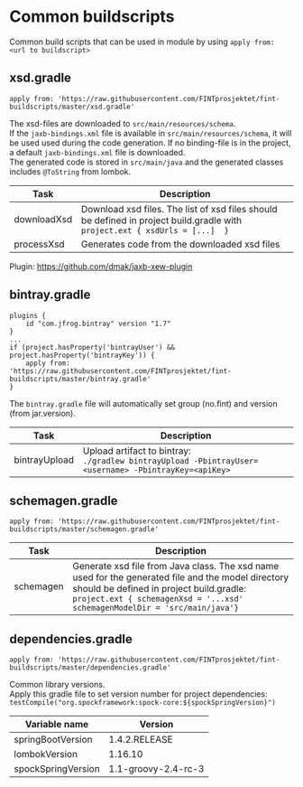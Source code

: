 # Common buildscripts

Common build scripts that can be used in module by using `apply from: <url to buildscript>`

## xsd.gradle

`apply from: 'https://raw.githubusercontent.com/FINTprosjektet/fint-buildscripts/master/xsd.gradle'`  

The xsd-files are downloaded to `src/main/resources/schema`.  
If the `jaxb-bindings.xml` file is available in `src/main/resources/schema`, it will be used used during the code generation. If no binding-file is in the project, a default `jaxb-bindings.xml` file is downloaded.  
The generated code is stored in `src/main/java` and the generated classes includes `@ToString` from lombok.

| Task | Description |
|------|-------------|
| downloadXsd | Download xsd files. The list of xsd files should be defined in project build.gradle with `project.ext { xsdUrls = [...]  }` |
| processXsd | Generates code from the downloaded xsd files |

Plugin: https://github.com/dmak/jaxb-xew-plugin

## bintray.gradle

```
plugins {
    id "com.jfrog.bintray" version "1.7"
}
...
if (project.hasProperty('bintrayUser') && project.hasProperty('bintrayKey')) {
    apply from: 'https://raw.githubusercontent.com/FINTprosjektet/fint-buildscripts/master/bintray.gradle'
}

```

The `bintray.gradle` file will automatically set group (no.fint) and version (from jar.version).

| Task | Description |
|------|-------------|
| bintrayUpload | Upload artifact to bintray:<br>`./gradlew bintrayUpload -PbintrayUser=<username> -PbintrayKey=<apiKey>` |

## schemagen.gradle

`apply from: 'https://raw.githubusercontent.com/FINTprosjektet/fint-buildscripts/master/schemagen.gradle'`

| Task | Description |
|------|-------------|
| schemagen | Generate xsd file from Java class. The xsd name used for the generated file and the model directory should be defined in project build.gradle:<br> `project.ext { schemagenXsd = '...xsd' schemagenModelDir = 'src/main/java'}` |

## dependencies.gradle

`apply from: 'https://raw.githubusercontent.com/FINTprosjektet/fint-buildscripts/master/dependencies.gradle'`

Common library versions.  
Apply this gradle file to set version number for project dependencies:
`testCompile("org.spockframework:spock-core:${spockSpringVersion}")`  

| Variable name | Version |
|---------------|---------|
| springBootVersion | 1.4.2.RELEASE |
| lombokVersion | 1.16.10 |
| spockSpringVersion | 1.1-groovy-2.4-rc-3 |
